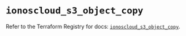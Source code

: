 # `ionoscloud_s3_object_copy`

Refer to the Terraform Registry for docs: [`ionoscloud_s3_object_copy`](https://registry.terraform.io/providers/ionos-cloud/ionoscloud/6.7.3/docs/resources/s3_object_copy).
